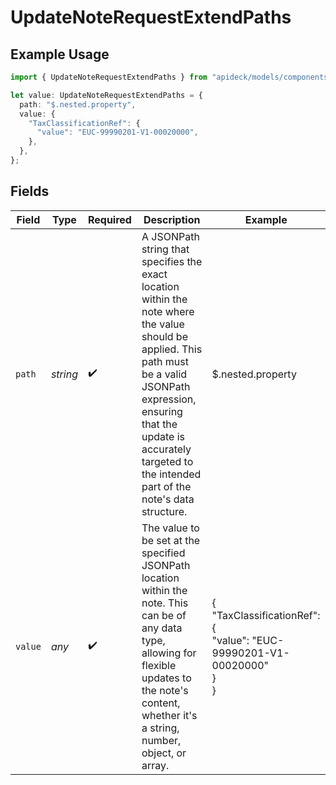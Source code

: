 # UpdateNoteRequestExtendPaths

## Example Usage

```typescript
import { UpdateNoteRequestExtendPaths } from "apideck/models/components";

let value: UpdateNoteRequestExtendPaths = {
  path: "$.nested.property",
  value: {
    "TaxClassificationRef": {
      "value": "EUC-99990201-V1-00020000",
    },
  },
};
```

## Fields

| Field                                                                                                                                                                                                                                                    | Type                                                                                                                                                                                                                                                     | Required                                                                                                                                                                                                                                                 | Description                                                                                                                                                                                                                                              | Example                                                                                                                                                                                                                                                  |
| -------------------------------------------------------------------------------------------------------------------------------------------------------------------------------------------------------------------------------------------------------- | -------------------------------------------------------------------------------------------------------------------------------------------------------------------------------------------------------------------------------------------------------- | -------------------------------------------------------------------------------------------------------------------------------------------------------------------------------------------------------------------------------------------------------- | -------------------------------------------------------------------------------------------------------------------------------------------------------------------------------------------------------------------------------------------------------- | -------------------------------------------------------------------------------------------------------------------------------------------------------------------------------------------------------------------------------------------------------- |
| `path`                                                                                                                                                                                                                                                   | *string*                                                                                                                                                                                                                                                 | :heavy_check_mark:                                                                                                                                                                                                                                       | A JSONPath string that specifies the exact location within the note where the value should be applied. This path must be a valid JSONPath expression, ensuring that the update is accurately targeted to the intended part of the note's data structure. | $.nested.property                                                                                                                                                                                                                                        |
| `value`                                                                                                                                                                                                                                                  | *any*                                                                                                                                                                                                                                                    | :heavy_check_mark:                                                                                                                                                                                                                                       | The value to be set at the specified JSONPath location within the note. This can be of any data type, allowing for flexible updates to the note's content, whether it's a string, number, object, or array.                                              | {<br/>"TaxClassificationRef": {<br/>"value": "EUC-99990201-V1-00020000"<br/>}<br/>}                                                                                                                                                                      |